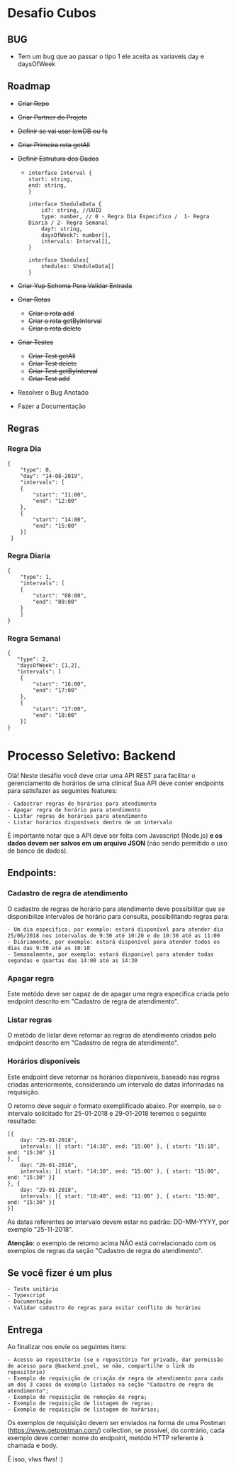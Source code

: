 # Desafio Cubos

## BUG

- Tem um bug que ao passar o tipo 1 ele aceita as variaveis day e daysOfWeek

## Roadmap

- ~~Criar Repo~~
- ~~Criar Partner do Projeto~~
- ~~Definir se vai usar lowDB ou fs~~
- ~~Criar Primeira rota getAll~~
- ~~Definir Estrutura dos Dados~~

  - ```
    interface Interval {
    start: string,
    end: string,
    }

    interface SheduleData {
        id?: string, //UUID
        type: number, // 0 - Regra Dia Especifico /  1- Regra Diaria / 2- Regra Semanal
        day?: string,
        daysOfWeek?: number[],
        intervals: Interval[],
    }

    interface Shedules{
        shedules: SheduleData[]
    }
    ```

- ~~Criar Yup Schema Para Validar Entrada~~
- ~~Criar Rotas~~
  - ~~Criar a rota add~~
  - ~~Criar a rota getByInterval~~
  - ~~Criar a rota delete~~
- ~~Criar Testes~~
  - ~~Criar Test getAll~~
  - ~~Criar Test delete~~
  - ~~Criar Test getByInterval~~
  - ~~Criar Test add~~
- Resolver o Bug Anotado
- Fazer a Documentação

## Regras

### Regra Dia

```
{
    "type": 0,
    "day": "14-08-2019",
    "intervals": [
    {
        "start": "11:00",
        "end": "12:00"
    },
    {
        "start": "14:00",
        "end": "15:00"
    }]
 }
```

### Regra Diaria

```
{
	"type": 1,
	"intervals": [
    {
    	"start": "08:00",
    	"end": "09:00"
    }
    ]
}
```

### Regra Semanal

```
{
   "type": 2,
   "daysOfWeek": [1,2],
   "intervals": [
    {
        "start": "16:00",
        "end": "17:00"
    },
    {
        "start": "17:00",
        "end": "18:00"
    }]
}
```

# Processo Seletivo: Backend

Olá! Neste desáfio você deve criar uma API REST para facilitar o gerenciamento de horários de uma clínica! Sua API deve conter endpoints para satisfazer as seguintes features:

    - Cadastrar regras de horários para atendimento
    - Apagar regra de horário para atendimento
    - Listar regras de horários para atendimento
    - Listar horários disponíveis dentro de um intervalo

É importante notar que a API deve ser feita com Javascript (Node.js) **e os dados devem ser salvos em um arquivo JSON** (não sendo permitido o uso de banco de dados).

## Endpoints:

### Cadastro de regra de atendimento

O cadastro de regras de horário para atendimento deve possibilitar que se disponibilize intervalos de horário para consulta, possibilitando regras para:

    - Um dia especifico, por exemplo: estará disponível para atender dia 25/06/2018 nos intervalos de 9:30 até 10:20 e de 10:30 até as 11:00
    - Diáriamente, por exemplo: estará disponível para atender todos os dias das 9:30 até as 10:10
    - Semanalmente, por exemplo: estará disponível para atender todas segundas e quartas das 14:00 até as 14:30

### Apagar regra

Este metódo deve ser capaz de de apagar uma regra especifica criada pelo endpoint descrito em "Cadastro de regra de atendimento".

### Listar regras

O metódo de listar deve retornar as regras de atendimento criadas pelo endpoint descrito em "Cadastro de regra de atendimento".

### Horários disponíveis

Este endpoint deve retornar os horários disponíveis, baseado nas regras criadas anteriormente, considerando um intervalo de datas informadas na requisição.

O retorno deve seguir o formato exemplificado abaixo. Por exemplo, se o intervalo solicitado for 25-01-2018 e 29-01-2018 teremos o seguinte resultado:

```
[{
    day: "25-01-2018",
    intervals: [{ start: "14:30", end: "15:00" }, { start: "15:10", end: "15:30" }]
}, {
    day: "26-01-2018",
    intervals: [{ start: "14:30", end: "15:00" }, { start: "15:00", end: "15:30" }]
}, {
    day: "29-01-2018",
    intervals: [{ start: "10:40", end: "11:00" }, { start: "15:00", end: "15:30" }]
}]
```

As datas referentes ao intervalo devem estar no padrão: DD-MM-YYYY, por exemplo "25-11-2018".

**Atenção**: o exemplo de retorno acima NÃO está correlacionado com os exemplos de regras da seção "Cadastro de regra de atendimento".

## Se você fizer é um plus

    - Teste unitário
    - Typescript
    - Documentação
    - Validar cadastro de regras para evitar conflito de horários

## Entrega

Ao finalizar nos envie os seguintes itens:

    - Acesso ao repositório (se o repositório for privado, dar permissão de acesso para @backend.psel, se não, compartilhe o link do repositório)
    - Exemplo de requisição de criação de regra de atendimento para cada um dos 3 casos de exemplo listados na seção "Cadastro de regra de atendimento";
    - Exemplo de requisição de remoção de regra;
    - Exemplo de requisição de listagem de regras;
    - Exemplo de requisição de listagem de horários;

Os exemplos de requisição devem ser enviados na forma de uma Postman (https://www.getpostman.com/) collection, se possível, do contrário, cada exemplo deve conter: nome do endpoint, metódo HTTP referente à chamada e body.

É isso, vlws flws! :)
